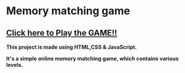 # Memory matching game

## <b> [Click here to Play the GAME!!](https://memory-matching-game-rho.vercel.app/)


This project is made using HTML,CSS &amp; JavaScript.

It's a simple online memory matching game, which contains various levels.
<br>

<br><br>
